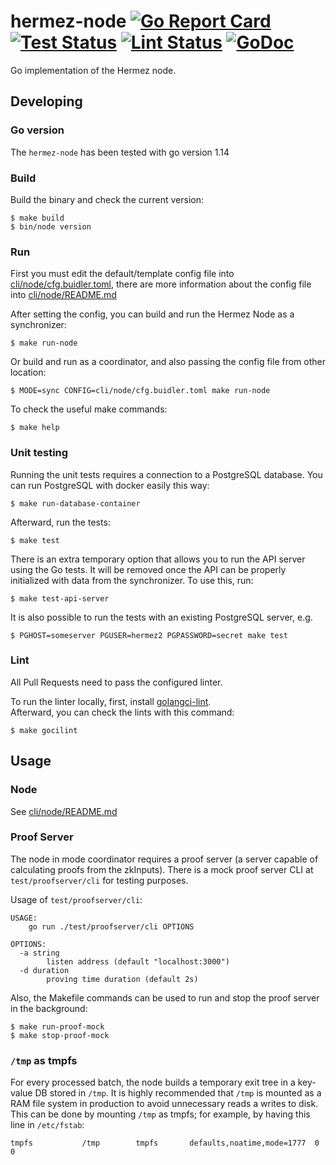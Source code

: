 # hermez-node [![Go Report Card](https://goreportcard.com/badge/github.com/hermeznetwork/hermez-node)](https://goreportcard.com/report/github.com/hermeznetwork/hermez-node) [![Test Status](https://github.com/hermeznetwork/hermez-node/workflows/Test/badge.svg)](https://github.com/hermeznetwork/hermez-node/actions?query=workflow%3ATest) [![Lint Status](https://github.com/hermeznetwork/hermez-node/workflows/Lint/badge.svg)](https://github.com/hermeznetwork/hermez-node/actions?query=workflow%3ALint) [![GoDoc](https://godoc.org/github.com/hermeznetwork/hermez-node?status.svg)](https://godoc.org/github.com/hermeznetwork/hermez-node)

Go implementation of the Hermez node.

## Developing

### Go version

The `hermez-node` has been tested with go version 1.14

### Build

Build the binary and check the current version:

```shell
$ make build
$ bin/node version
```

### Run

First you must edit the default/template config file into [cli/node/cfg.buidler.toml](cli/node/cfg.buidler.toml), 
there are more information about the config file into [cli/node/README.md](cli/node/README.md)

After setting the config, you can build and run the Hermez Node as a synchronizer:

```shell
$ make run-node
```

Or build and run as a coordinator, and also passing the config file from other location:

```shell
$ MODE=sync CONFIG=cli/node/cfg.buidler.toml make run-node
```

To check the useful make commands:

```shell
$ make help
```

### Unit testing

Running the unit tests requires a connection to a PostgreSQL database.  You can
run PostgreSQL with docker easily this way:

```shell
$ make run-database-container
```

Afterward, run the tests:
```shell
$ make test
```

There is an extra temporary option that allows you to run the API server using the 
Go tests. It will be removed once the API can be properly initialized with data 
from the synchronizer. To use this, run:

```shell
$ make test-api-server
```

It is also possible to run the tests with an existing PostgreSQL server, e.g.
```shell
$ PGHOST=someserver PGUSER=hermez2 PGPASSWORD=secret make test
```

### Lint

All Pull Requests need to pass the configured linter.

To run the linter locally, first, install [golangci-lint](https://golangci-lint.run).  
Afterward, you can check the lints with this command:

```shell
$ make gocilint
```

## Usage

### Node

See [cli/node/README.md](cli/node/README.md)

### Proof Server

The node in mode coordinator requires a proof server (a server capable of 
calculating proofs from the zkInputs). There is a mock proof server CLI 
at `test/proofserver/cli` for testing purposes.

Usage of `test/proofserver/cli`:

```shell
USAGE:
    go run ./test/proofserver/cli OPTIONS

OPTIONS:
  -a string
        listen address (default "localhost:3000")
  -d duration
        proving time duration (default 2s)
```

Also, the Makefile commands can be used to run and stop the proof server 
in the background:

```shell
$ make run-proof-mock
$ make stop-proof-mock
```

### `/tmp` as tmpfs

For every processed batch, the node builds a temporary exit tree in a key-value
DB stored in `/tmp`.  It is highly recommended that `/tmp` is mounted as a RAM
file system in production to avoid unnecessary reads a writes to disk.  This
can be done by mounting `/tmp` as tmpfs; for example, by having this line in
`/etc/fstab`:
```
tmpfs			/tmp		tmpfs		defaults,noatime,mode=1777	0 0
```
